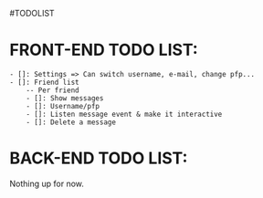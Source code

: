 #TODOLIST

# FRONT-END TODO LIST:

    - []: Settings => Can switch username, e-mail, change pfp...
    - []: Friend list
        -- Per friend
        - []: Show messages
        - []: Username/pfp
        - []: Listen message event & make it interactive
        - []: Delete a message

# BACK-END TODO LIST:

Nothing up for now.

